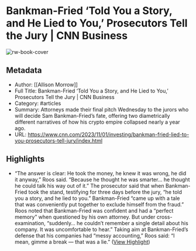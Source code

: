 # Bankman-Fried ‘Told You a Story, and He Lied to You,’ Prosecutors Tell the Jury | CNN Business

![rw-book-cover](https://readwise-assets.s3.amazonaws.com/media/uploaded_book_covers/profile_981205/ap23304773147646.jpg)

## Metadata
- Author: [[Allison Morrow]]
- Full Title: Bankman-Fried ‘Told You a Story, and He Lied to You,’ Prosecutors Tell the Jury | CNN Business
- Category: #articles
- Summary: Attorneys made their final pitch Wednesday to the jurors who will decide Sam Bankman-Fried’s fate, offering two diametrically different narratives of how his crypto empire collapsed nearly a year ago.
- URL: https://www.cnn.com/2023/11/01/investing/bankman-fried-lied-to-you-prosecutors-tell-jury/index.html

## Highlights
- “The answer is clear: He took the money, he knew it was wrong, he did it anyway,” Roos said. “Because he thought he was smarter… he thought he could talk his way out of it.”
  The prosecutor said that when Bankman-Fried took the stand, testifying for three days before the jury, “he told you a story, and he lied to you.”
  Bankman-Fried “came up with a tale that was conveniently put together to exclude himself from the fraud.”
  Roos noted that Bankman-Fried was confident and had a “perfect memory” when questioned by his own attorney. But under cross-examination, “suddenly… he couldn’t remember a single detail about his company. It was uncomfortable to hear.”
  Taking aim at Bankman-Fried’s defense that his companies had “messy accounting,” Roos said: “I mean, gimme a break — that was a lie.” ([View Highlight](https://read.readwise.io/read/01he5z9j1z6y3rnjhtjsg3gsaa))
